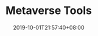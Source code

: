 ---
weight: 2
title: "Metaverse Tools"
description: ""
date: 2019-10-01T21:57:40+08:00
lastmod: 2020-01-01T16:45:40+08:00
draft: false
ico: '<svg class="icon" aria-hidden="true"><use xlink:href="#icon-wenzhang"></use></svg>'
navigation: ["Data Analysis Tool","Data","Blockchain Browser","Blockchain Browser","Metaverse Search"]
hidePage: true
---